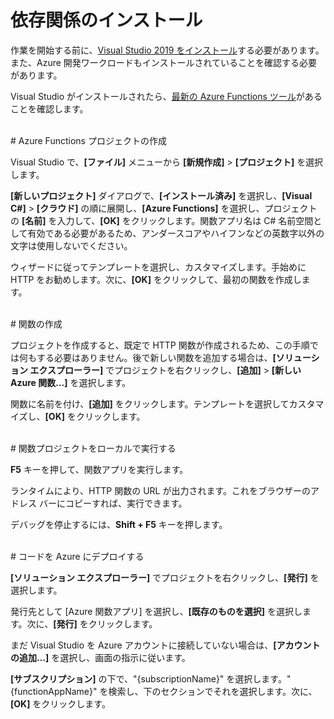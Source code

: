 # 依存関係のインストール

作業を開始する前に、[Visual Studio 2019 をインストール](https://go.microsoft.com/fwlink/?linkid=2016389)する必要があります。また、Azure 開発ワークロードもインストールされていることを確認する必要があります。

Visual Studio がインストールされたら、[最新の Azure Functions ツール](https://go.microsoft.com/fwlink/?linkid=2016394)があることを確認します。

<br/>
# Azure Functions プロジェクトの作成

Visual Studio で、**\[ファイル]** メニューから **\[新規作成]** > **\[プロジェクト]** を選択します。

**\[新しいプロジェクト]** ダイアログで、**\[インストール済み]** を選択し、**\[Visual C#]** > **\[クラウド]** の順に展開し、**\[Azure Functions]** を選択し、プロジェクトの **\[名前]** を入力して、**\[OK]** をクリックします。関数アプリ名は C# 名前空間として有効である必要があるため、アンダースコアやハイフンなどの英数字以外の文字は使用しないでください。

ウィザードに従ってテンプレートを選択し、カスタマイズします。手始めに HTTP をお勧めします。次に、**\[OK]** をクリックして、最初の関数を作成します。

<br/>
# 関数の作成

プロジェクトを作成すると、既定で HTTP 関数が作成されるため、この手順では何もする必要はありません。後で新しい関数を追加する場合は、**\[ソリューション エクスプローラー]** でプロジェクトを右クリックし、**\[追加]** > **\[新しい Azure 関数…]** を選択します。

関数に名前を付け、**\[追加]** をクリックします。テンプレートを選択してカスタマイズし、**\[OK]** をクリックします。

<br/>
# 関数プロジェクトをローカルで実行する

**F5** キーを押して、関数アプリを実行します。

ランタイムにより、HTTP 関数の URL が出力されます。これをブラウザーのアドレス バーにコピーすれば、実行できます。

デバッグを停止するには、**Shift + F5** キーを押します。

<br/>
# コードを Azure にデプロイする

**\[ソリューション エクスプローラー]** でプロジェクトを右クリックし、**\[発行]** を選択します。

発行先として \[Azure 関数アプリ] を選択し、**\[既存のものを選択]** を選択します。次に、**\[発行]** をクリックします。

まだ Visual Studio を Azure アカウントに接続していない場合は、**\[アカウントの追加…]** を選択し、画面の指示に従います。

**\[サブスクリプション]** の下で、"{subscriptionName}" を選択します。"{functionAppName}" を検索し、下のセクションでそれを選択します。次に、**\[OK]** をクリックします。
